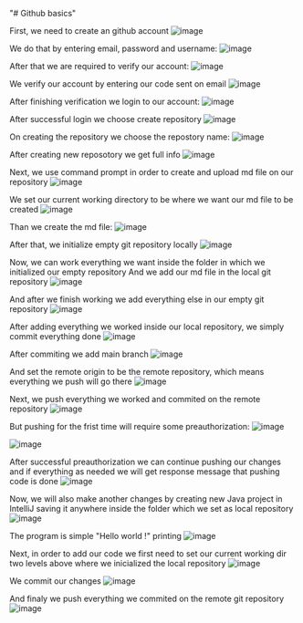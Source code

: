 "# Github basics" 

First, we need to create an github account
![image](https://github.com/user-attachments/assets/65a04c08-46c3-479f-89eb-8dc26b5a238b)

We do that by entering email, password and username:
![image](https://github.com/user-attachments/assets/840b1948-2541-48c3-8150-caa154b24db9)

After that we are required to verify our account:
![image](https://github.com/user-attachments/assets/2edc188d-c9f8-48e1-990a-2c75f58671b6)

We verify our account by entering our code sent on email
![image](https://github.com/user-attachments/assets/fe30e7d8-47a0-49a6-a0fe-76a1da9005b9)

After finishing verification we login to our account:
![image](https://github.com/user-attachments/assets/aee6c111-275e-4108-80fc-8bb0c4066f10)

After successful login we choose create repository
![image](https://github.com/user-attachments/assets/d40ee36d-c0ee-4acc-8d00-42728d4df650)

On creating the repository we choose the repostory name:
![image](https://github.com/user-attachments/assets/68b7a33a-d51d-46af-ab61-ce192fdfe990)

After creating new reposotory we get full info
![image](https://github.com/user-attachments/assets/47645ea5-cb17-40a9-9658-dd475ec1f5a8)

Next, we use command prompt in order to create and upload md file on our repository
![image](https://github.com/user-attachments/assets/37eea709-e79a-41ff-a2f1-a4811c0464e1)

We set our current working directory to be where we want our md file to be created 
![image](https://github.com/user-attachments/assets/2bb66298-ca2a-4f3b-a143-8c738004cc74)

Than we create the md file:
![image](https://github.com/user-attachments/assets/85150cb9-6278-4180-b89b-3d4a7da202a3)

After that, we initialize empty git repository locally
![image](https://github.com/user-attachments/assets/e3695f28-d00e-4263-ab91-ff6637c2243f)

Now, we can work everything we want inside the folder in which we initialized our empty repository
And we add our md file in the local git repository
![image](https://github.com/user-attachments/assets/743f981c-a336-4520-ba3e-637955c3045a)

And after we finish working we add everything else in our empty git repository 
![image](https://github.com/user-attachments/assets/011d44f3-0eb9-49b8-b3e6-65b9be5ae720)

After adding everything we worked inside our local repository, we simply commit everything done
![image](https://github.com/user-attachments/assets/20943bac-49db-4270-accf-dfbaadab3c99)

After commiting we add main branch
![image](https://github.com/user-attachments/assets/16466bcf-b983-4e97-8c4d-72f5b4c90c34)

And set the remote origin to be the remote repository, which means everything we push will go there 
![image](https://github.com/user-attachments/assets/8a613e9c-8f6c-473a-bb36-ef946cb274f1)

Next, we push everything we worked and commited on the remote repository
![image](https://github.com/user-attachments/assets/c7c611de-5527-4f0a-83f0-f0d3b072c75f)


But pushing for the frist time will require some preauthorization: 
![image](https://github.com/user-attachments/assets/55ad39c6-239f-49a6-8f86-7fc768d21b86)

![image](https://github.com/user-attachments/assets/e2d5b8b4-ead3-4a40-8711-6b3502fcd9be)

After successful preauthorization we can continue pushing our changes and if everything as needed we will get response message that pushing code is done 
![image](https://github.com/user-attachments/assets/6a6afcb3-618a-4b89-a97c-d57d28a902fc)

Now, we will also make another changes by creating new Java project in IntelliJ saving it anywhere inside the folder which we set as local repository 
![image](https://github.com/user-attachments/assets/d9031679-bade-4fdc-aa73-4f563f8fac59)

The program is simple "Hello world !" printing 
![image](https://github.com/user-attachments/assets/e4bacadf-a3e2-478f-9a27-ebce694947ba)

Next, in order to add our code we first need to set our current working dir two levels above where we inicialized the local repository 
![image](https://github.com/user-attachments/assets/cec03a36-4d3f-4af8-9c2e-ebe72a35bfe3)

We commit our changes
![image](https://github.com/user-attachments/assets/5765c0d0-9d40-4835-b1a9-eee7ce25432b)

And finaly we push everything we commited on the remote git repository
![image](https://github.com/user-attachments/assets/f2c1fe58-41d3-4c49-a804-00dd95f32d69)
